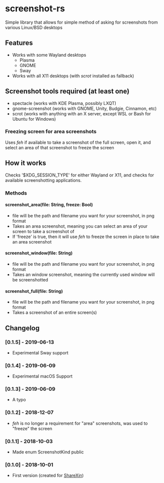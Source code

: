 # screenshot-rs

Simple library that allows for simple method of asking for screenshots from various Linux/BSD desktops

## Features
- Works with some Wayland desktops
  - Plasma
  - GNOME
  - Sway
- Works with all X11 desktops (with *scrot* installed as fallback)

## Screenshot tools required (at least one)
- spectacle (works with KDE Plasma, possibly LXQT)
- gnome-screenshot (works with GNOME, Unity, Budgie, Cinnamon, etc)
- scrot (works with anything with an X server, except WSL or Bash for Ubuntu for Windows)

### Freezing screen for area screenshots
Uses *feh* if available to take a screenshot of the full screen, open it, and select an area of that screenshot to freeze the screen

## How it works
Checks '$XDG_SESSION_TYPE' for either Wayland or X11, and checks for available screenshotting applications.

### Methods
#### screenshot_area(file: String, freeze: Bool)
- file will be the path and filename you want for your screenshot, in png format
- Takes an area screenshot, meaning you can select an area of your screen to take a screenshot of
- If 'freeze' is true, then it will use *feh* to freeze the screen in place to take an area screenshot
#### screenshot_window(file: String)
- file will be the path and filename you want for your screenshot, in png format
- Takes an window screenshot, meaning the currently used window will be screenshotted
#### screenshot_full(file: String)
- file will be the path and filename you want for your screenshot, in png format
- Takes a screenshot of an entire screen(s)

## Changelog
### [0.1.5] - 2019-06-13
- Experimental Sway support

### [0.1.4] - 2019-06-09
- Experimental macOS Support

### [0.1.3] - 2019-06-09
- A typo

### [0.1.2] - 2018-12-07
- *feh* is no longer a requirement for "area" screenshots, was used to "freeze" the screen

### [0.1.1] - 2018-10-03
- Made enum ScreenshotKind public

### [0.1.0] - 2018-10-01
- First version (created for [ShareXin](https://github.com/ShareXin/ShareXin))
